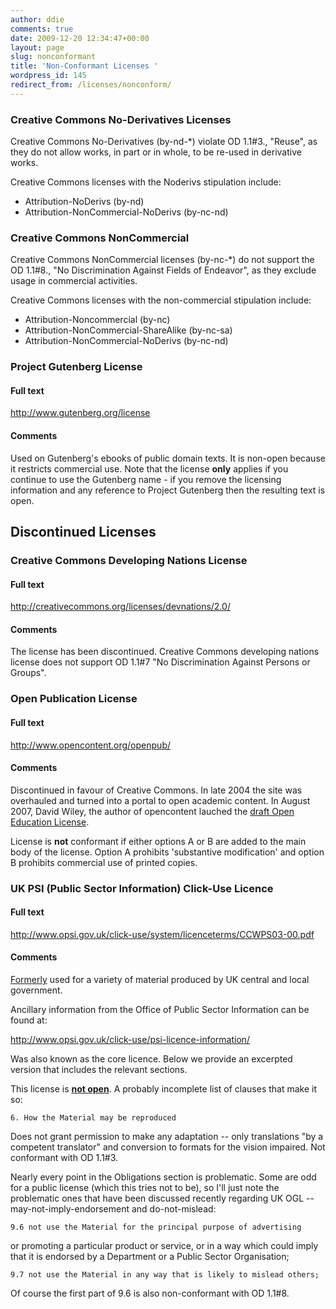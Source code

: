 ```yaml
---
author: ddie
comments: true
date: 2009-12-20 12:34:47+00:00
layout: page
slug: nonconformant
title: 'Non-Conformant Licenses '
wordpress_id: 145
redirect_from: /licenses/nonconform/
---
```


### Creative Commons No-Derivatives Licenses

Creative Commons No-Derivatives (by-nd-*) violate OD 1.1#3., "Reuse", as they do not allow works, in part or in whole, to be re-used in derivative works.

Creative Commons licenses with the Noderivs stipulation include:

* Attribution-NoDerivs (by-nd)
* Attribution-NonCommercial-NoDerivs (by-nc-nd)

### Creative Commons NonCommercial

Creative Commons NonCommercial licenses (by-nc-*) do not support the OD 1.1#8., "No Discrimination Against Fields of Endeavor", as they exclude usage in commercial activities.

Creative Commons licenses with the non-commercial stipulation include:

* Attribution-Noncommercial (by-nc)
* Attribution-NonCommercial-ShareAlike (by-nc-sa)
* Attribution-NonCommercial-NoDerivs (by-nc-nd)

### Project Gutenberg License

#### Full text

<http://www.gutenberg.org/license>

#### Comments

Used on Gutenberg's ebooks of public domain texts. It is non-open because it restricts commercial use. Note that the license **only** applies if you continue to use the Gutenberg name - if you remove the licensing information and any reference to Project Gutenberg then the resulting text is open.

## Discontinued Licenses

### Creative Commons Developing Nations License

#### Full text

<http://creativecommons.org/licenses/devnations/2.0/>

#### Comments

The license has been discontinued. Creative Commons developing nations license does not support OD 1.1#7 "No Discrimination Against Persons or Groups".

### Open Publication License

#### Full text

<http://www.opencontent.org/openpub/>

#### Comments

Discontinued in favour of Creative Commons. In late 2004 the site was overhauled and turned into a portal to open academic content. In August 2007, David Wiley, the author of opencontent lauched the [draft Open Education License](http://www.opencontent.org/blog/archives/355).

License is **not** conformant if either options A or B are added to the main body of the license. Option A prohibits 'substantive modification' and option B prohibits commercial use of printed copies.


### UK PSI (Public Sector Information) Click-Use Licence

#### Full text

<http://www.opsi.gov.uk/click-use/system/licenceterms/CCWPS03-00.pdf>

#### Comments

[Formerly](https://lists.okfn.org/pipermail/od-discuss/2012-December/000245.html) used for a variety of material produced by UK central and local government.

Ancillary information from the Office of Public Sector Information can be found at:

<http://www.opsi.gov.uk/click-use/psi-licence-information/>

Was also known as the core licence. Below we provide an excerpted version that includes the relevant sections.

This license is **[not open](https://lists.okfn.org/pipermail/od-discuss/2012-December/000239.html)**. A probably incomplete list of clauses that make it so:

    6. How the Material may be reproduced

Does not grant permission to make any adaptation -- only translations
"by a competent translator" and conversion to formats for the vision
impaired. Not conformant with OD 1.1#3.

Nearly every point in the Obligations section is problematic. Some are
odd for a public license (which this tries not to be), so I'll just
note the problematic ones that have been discussed recently regarding
UK OGL -- may-not-imply-endorsement and do-not-mislead:

    9.6 not use the Material for the principal purpose of advertising
or promoting a particular product or service, or in a way which could
imply that it is endorsed by a Department or a Public Sector
Organisation;

    9.7 not use the Material in any way that is likely to mislead others;

Of course the first part of 9.6 is also non-conformant with OD 1.1#8.

